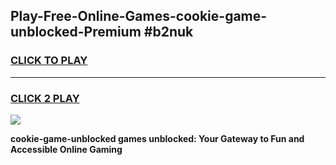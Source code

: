 
## Play-Free-Online-Games-cookie-game-unblocked-Premium #b2nuk
<h3>
<a href="https://premium.freeplayer.one?title=cookie-game-unblocked&ref=8M">CLICK TO PLAY</a></h3>
<hr>

<h3>
<a href="https://premium.freeplayer.one?title=cookie-game-unblocked&ref=8M">CLICK 2 PLAY</a>
  
</h3>

<a href="https://premium.freeplayer.one?title=cookie-game-unblocked&ref=8M"><img src="https://clearcache.store/games.png"></a>


**cookie-game-unblocked games unblocked: Your Gateway to Fun and Accessible Online Gaming**
